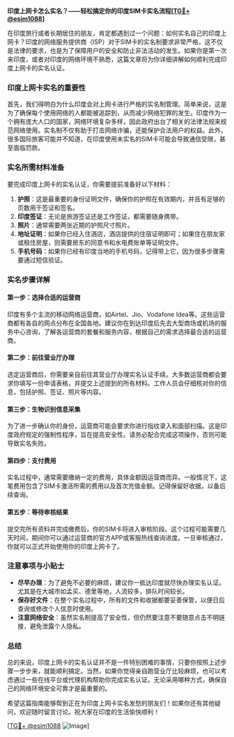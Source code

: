 **印度上网卡怎么实名？——轻松搞定你的印度SIM卡实名流程[[TG💪+ @esim1088](https://t.me/s/esim1088)]**

在印度旅行或者长期居住的朋友，肯定都遇到过一个问题：如何实名自己的印度上网卡？印度的网络服务提供商（ISP）对于SIM卡的实名制要求非常严格，这不仅是法律的要求，也是为了保障用户的安全和防止非法活动的发生。如果你是第一次来印度，或者对印度的网络环境不熟悉，这篇文章将为你详细讲解如何顺利完成印度上网卡的实名认证。

### 印度上网卡实名的重要性

首先，我们得明白为什么印度会对上网卡进行严格的实名制管理。简单来说，这是为了确保每个使用网络的人都能被追踪到，从而减少网络犯罪的发生。印度作为一个拥有庞大人口的国家，网络环境复杂多样，因此政府出台了相关的法律法规来规范网络使用。实名制不仅有助于打击网络诈骗，还能保护合法用户的权益。此外，很多国际旅客可能并不知道，在印度使用未实名的SIM卡可能会导致通信受限，甚至面临罚款。

### 实名所需材料准备

要完成印度上网卡的实名认证，你需要提前准备好以下材料：

1. **护照**：这是最重要的身份证明文件，确保你的护照在有效期内，并且有足够的页数用于签证和签名。
2. **印度签证**：无论是旅游签证还是工作签证，都需要随身携带。
3. **照片**：通常需要两张近期的护照尺寸照片。
4. **地址证明**：如果你已经入住酒店，酒店提供的住宿证明即可；如果住在朋友家或租住房屋，则需要房东的同意书和水电费账单等证明文件。
5. **手机号码**：如果你已经有印度当地的手机号码，记得带上它，因为很多步骤需要通过短信验证。

### 实名步骤详解

#### 第一步：选择合适的运营商

印度有多个主流的移动网络运营商，如Airtel、Jio、Vodafone Idea等。这些运营商都有各自的网点分布在全国各地。建议你在到达印度后先去大型商场或机场的服务中心咨询，了解各运营商的套餐和服务内容，根据自己的需求选择最合适的运营商。

#### 第二步：前往营业厅办理

选定运营商后，你需要亲自前往其营业厅办理实名认证手续。大多数运营商都会要求你填写一份申请表格，并提交上述提到的所有材料。工作人员会仔细核对你的信息，包括护照、签证、照片等内容。

#### 第三步：生物识别信息采集

为了进一步确认你的身份，运营商可能会要求你进行指纹录入和面部扫描。这是印度政府规定的强制性程序，旨在提高安全性。请务必配合完成这项操作，否则可能导致实名失败。

#### 第四步：支付费用

实名过程中，通常需要缴纳一定的费用，具体金额因运营商而异。一般情况下，这笔费用包含了SIM卡激活所需的费用以及首次充值金额。记得保留好收据，以备后续查询。

#### 第五步：等待审核结果

提交完所有资料并完成缴费后，你的SIM卡将进入审核阶段。这个过程可能需要几天时间，期间你可以通过运营商的官方APP或客服热线查询进度。一旦审核通过，你就可以正式开始使用你的印度上网卡了。

### 注意事项与小贴士

- **尽早办理**：为了避免不必要的麻烦，建议你一抵达印度就尽快办理实名认证。尤其是在大城市如孟买、德里等地，人流较多，排队时间较长。
- **保存好文件**：在整个实名过程中，所有的文件和收据都要妥善保管，以便日后查询或修改个人信息时使用。
- **注意网络安全**：虽然实名制提高了安全性，但仍然要注意不要随意点击不明链接，避免泄露个人隐私。

### 总结

总的来说，印度上网卡的实名认证并不是一件特别困难的事情，只要你按照上述步骤一步步来，就能顺利搞定。当然，如果你觉得亲自跑营业厅比较麻烦，也可以考虑通过一些在线平台或代理机构帮助你完成实名认证。无论采用哪种方式，确保自己的网络环境安全可靠才是最重要的。

希望这篇指南能够帮到正在为印度上网卡实名发愁的朋友们！如果你还有其他疑问，欢迎随时留言讨论。祝大家在印度的生活愉快顺利！

[[TG💪+ @esim1088](https://t.me/s/esim1088) ![Image](https://i.postimg.cc/4NQfJmqS/Snipaste-2025-05-13-00-14-12.png)]